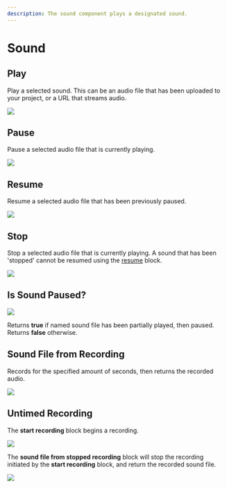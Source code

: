 ```yaml
---
description: The sound component plays a designated sound.
---
```


# Sound

## Play

Play a selected sound. This can be an audio file that has been uploaded to your project, or a URL that streams audio.

![](<.gitbook/assets/image (133).png>)

## Pause

Pause a selected audio file that is currently playing.

![](<.gitbook/assets/image (162).png>)

## Resume

Resume a selected audio file that has been previously paused.

![](<.gitbook/assets/image (169).png>)

## Stop

Stop a selected audio file that is currently playing. A sound that has been 'stopped' cannot be resumed using the [resume](sound.md#resume) block.

![](<.gitbook/assets/image (143).png>)

## Is Sound Paused?

![](<.gitbook/assets/image (140).png>)

Returns **true** if named sound file has been partially played, then paused. \
Returns **false** otherwise.

## Sound File from Recording

Records for the specified amount of seconds, then returns the recorded audio.

![](<.gitbook/assets/image (175).png>)

## Untimed Recording

The **start recording** block begins a recording.

![](<.gitbook/assets/image (174).png>)

The **sound file from stopped recording** block will stop the recording initiated by the **start recording** block, and return the recorded sound file.

![](<.gitbook/assets/image (142).png>)
